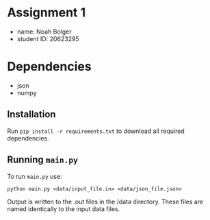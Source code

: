 # Assignment 1

- name: Noah Bolger
- student ID: 20623295

# Dependencies
- json
- numpy

## Installation
Run `pip install -r requirements.txt` to download all required dependencies.

## Running `main.py`

To run `main.py` use:

`python main.py <data/input_file.in> <data/json_file.json>`

Output is written to the .out files in the /data directory. These files are named identically to the input data files.
